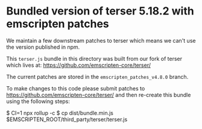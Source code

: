Bundled version of terser 5.18.2 with emscripten patches
========================================================

We maintain a few downstream patches to terser which means we can't use the
version published in npm.

This `terser.js` bundle in this directory was built from our fork of terser
which lives at: https://github.com/emscripten-core/terser/

The current patches are stored in the `emscripten_patches_v4.8.0` branch.

To make changes to this code please submit patches to
https://github.com/emscripten-core/terser/ and then re-create this bundle
using the following steps:

  $ CI=1 npx rollup -c
  $ cp dist/bundle.min.js $EMSCRIPTEN_ROOT/third_party/terser/terser.js
